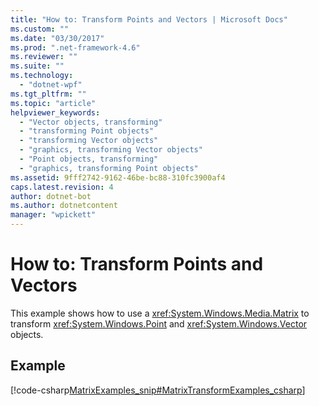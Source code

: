 ```yaml
---
title: "How to: Transform Points and Vectors | Microsoft Docs"
ms.custom: ""
ms.date: "03/30/2017"
ms.prod: ".net-framework-4.6"
ms.reviewer: ""
ms.suite: ""
ms.technology: 
  - "dotnet-wpf"
ms.tgt_pltfrm: ""
ms.topic: "article"
helpviewer_keywords: 
  - "Vector objects, transforming"
  - "transforming Point objects"
  - "transforming Vector objects"
  - "graphics, transforming Vector objects"
  - "Point objects, transforming"
  - "graphics, transforming Point objects"
ms.assetid: 9fff2742-9162-46be-bc88-310fc3900af4
caps.latest.revision: 4
author: dotnet-bot
ms.author: dotnetcontent
manager: "wpickett"
---
```

# How to: Transform Points and Vectors
This example shows how to use a <xref:System.Windows.Media.Matrix> to transform <xref:System.Windows.Point> and <xref:System.Windows.Vector> objects.  
  
## Example  
 [!code-csharp[MatrixExamples_snip#MatrixTransformExamples_csharp](../../../../samples/snippets/csharp/VS_Snippets_Wpf/MatrixExamples_snip/CSharp/MatrixExample.cs#matrixtransformexamples_csharp)]